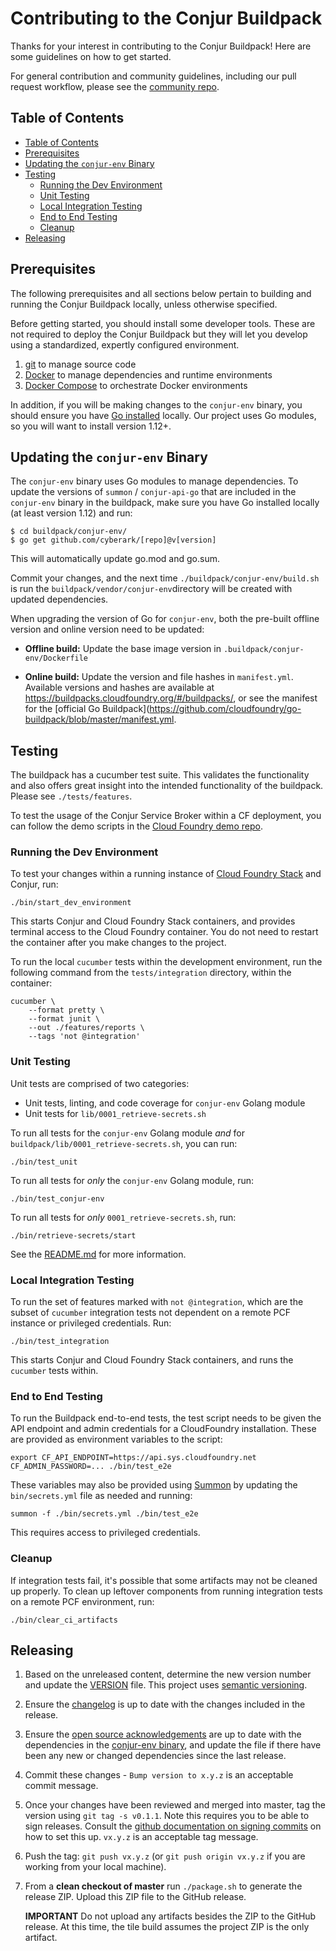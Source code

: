 # Contributing to the Conjur Buildpack

Thanks for your interest in contributing to the Conjur Buildpack! Here
are some guidelines on how to get started.

For general contribution and community guidelines, including our
pull request workflow, please see the [community repo](https://github.com/cyberark/community).

## Table of Contents

* [Table of Contents](#table-of-contents)
* [Prerequisites](#prerequisites)
* [Updating the `conjur-env` Binary](#updating-the-conjur-env-binary)
* [Testing](#testing)
  + [Running the Dev Environment](#running-the-dev-environment)
  + [Unit Testing](#unit-testing)
  + [Local Integration Testing](#local-integration-testing)
  + [End to End Testing](#end-to-end-testing)
  + [Cleanup](#cleanup)
* [Releasing](#releasing)

<!--
Table of contents generated with markdown-toc
http://ecotrust-canada.github.io/markdown-toc/
-->

## Prerequisites

The following prerequisites and all sections below pertain to building and running the Conjur Buildpack locally,
unless otherwise specified.

Before getting started, you should install some developer tools. These are not required to deploy the Conjur Buildpack but they will let you develop using a standardized, expertly configured environment.

1. [git][get-git] to manage source code
2. [Docker][get-docker] to manage dependencies and runtime environments
3. [Docker Compose][get-docker-compose] to orchestrate Docker environments

[get-docker]: https://docs.docker.com/engine/installation
[get-git]: https://git-scm.com/downloads
[get-docker-compose]: https://docs.docker.com/compose/install

In addition, if you will be making changes to the `conjur-env` binary, you should
ensure you have [Go installed](https://golang.org/doc/install#install) locally.
Our project uses Go modules, so you will want to install version 1.12+.

## Updating the `conjur-env` Binary

The `conjur-env` binary uses Go modules to manage dependencies.
To update the versions of `summon` / `conjur-api-go`
that are included in the `conjur-env` binary in the buildpack,
make sure you have Go installed locally (at least version 1.12) and run:

```
$ cd buildpack/conjur-env/
$ go get github.com/cyberark/[repo]@v[version]
```

This will automatically update go.mod and go.sum.

Commit your changes, and the next time `./buildpack/conjur-env/build.sh` is run the
`buildpack/vendor/conjur-env`directory will be created with updated dependencies.

When upgrading the version of Go for `conjur-env`, both the pre-built 
offline version and online version need to be
updated:

- **Offline build:** Update the base image version in `.buildpack/conjur-env/Dockerfile`

- **Online build:** Update the version and file hashes in `manifest.yml`. Available
  versions and hashes are available at https://buildpacks.cloudfoundry.org/#/buildpacks/,
  or see the manifest for the [official Go Buildpack](https://github.com/cloudfoundry/go-buildpack/blob/master/manifest.yml.

## Testing

The buildpack has a cucumber test suite. This validates the functionality and
also offers great insight into the intended functionality of the buildpack.
Please see `./tests/features`.

To test the usage of the Conjur Service Broker within a CF deployment, you can
follow the demo scripts in the [Cloud Foundry demo repo](https://github.com/conjurinc/cloudfoundry-conjur-demo).

### Running the Dev Environment

To test your changes within a running instance of [Cloud Foundry Stack](https://docs.cloudfoundry.org/devguide/deploy-apps/stacks.html)
and Conjur, run:

```shell script
./bin/start_dev_environment
```

This starts Conjur and Cloud Foundry Stack containers, and provides terminal
access to the Cloud Foundry container. You do not need to restart the container
after you make changes to the project.

To run the local `cucumber` tests within the development environment, run the following 
command from the `tests/integration` directory, within the container:

```shell script
cucumber \
    --format pretty \
    --format junit \
    --out ./features/reports \
    --tags 'not @integration'
```

### Unit Testing

Unit tests are comprised of two categories:

- Unit tests, linting, and code coverage for `conjur-env` Golang module
- Unit tests for `lib/0001_retrieve-secrets.sh`

To run all tests for the `conjur-env` Golang module *and* for
`buildpack/lib/0001_retrieve-secrets.sh`, you can run:

```shell script
./bin/test_unit
```

To run all tests for _only_ the `conjur-env` Golang module, run:

```shell script
./bin/test_conjur-env
```

To run all tests for _only_ `0001_retrieve-secrets.sh`, run:

```shell script
./bin/retrieve-secrets/start
```

See the [README.md](tests/retrieve-secrets/README.md) for more information.

### Local Integration Testing

To run the set of features marked with `not @integration`,
which are the subset of `cucumber` integration tests not dependent
on a remote PCF instance or privileged credentials. Run:

```shell script
./bin/test_integration
```

This starts Conjur and Cloud Foundry Stack containers, and 
runs the `cucumber` tests within. 

### End to End Testing

To run the Buildpack end-to-end tests, the test script needs to be given the API
endpoint and admin credentials for a CloudFoundry installation.
These are provided as environment variables to the script:

```shell script
export CF_API_ENDPOINT=https://api.sys.cloudfoundry.net
CF_ADMIN_PASSWORD=... ./bin/test_e2e
```

These variables may also be provided using [Summon](https://cyberark.github.io/summon/)
by updating the `bin/secrets.yml` file as needed and running:

```shell script
summon -f ./bin/secrets.yml ./bin/test_e2e
```

This requires access to privileged credentials.

### Cleanup

If integration tests fail, it's possible that some artifacts may not
be cleaned up properly. To clean up leftover components from running
integration tests on a remote PCF environment, run:

```shell script
./bin/clear_ci_artifacts
```

## Releasing

1. Based on the unreleased content, determine the new version number and update the [VERSION](VERSION) file. This project uses [semantic versioning](https://semver.org/).
1. Ensure the [changelog](CHANGELOG.md) is up to date with the changes included in the release.
1. Ensure the [open source acknowledgements](NOTICES.txt) are up to date with the dependencies in the
   [conjur-env binary](buildpack/conjur-env/go.mod), and update the file if there have been any new or changed dependencies
   since the last release.
1. Commit these changes - `Bump version to x.y.z` is an acceptable commit message.
1. Once your changes have been reviewed and merged into master, tag the version
   using `git tag -s v0.1.1`. Note this requires you to be  able to sign releases.
   Consult the [github documentation on signing commits](https://help.github.com/articles/signing-commits-with-gpg/)
   on how to set this up. `vx.y.z` is an acceptable tag message.
1. Push the tag: `git push vx.y.z` (or `git push origin vx.y.z` if you are working
   from your local machine).
1. From a **clean checkout of master** run `./package.sh` to generate the release ZIP. Upload this ZIP file
   to the GitHub release.

   **IMPORTANT** Do not upload any artifacts besides the ZIP to the GitHub release. At this time, the tile build
   assumes the project ZIP is the only artifact.
